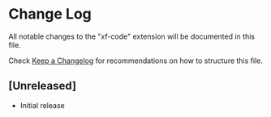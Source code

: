 # Change Log

All notable changes to the "xf-code" extension will be documented in this file.

Check [Keep a Changelog](http://keepachangelog.com/) for recommendations on how to structure this file.

## [Unreleased]

- Initial release